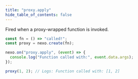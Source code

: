 ```yaml
---
title: "proxy.apply"
hide_table_of_contents: false
---
```


Fired when a proxy-wrapped function is invoked.

```javascript
const fn = () => "called!";
const proxy = nexo.create(fn);

nexo.on("proxy.apply", (event) => {
  console.log("Function called with:", event.data.args);
});

proxy(1, 2); // Logs: Function called with: [1, 2]
```
